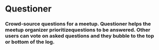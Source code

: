 # Questioner
### Crowd-source questions for a meetup. Questioner helps the meetup organizer prioritizequestions to be answered. Other users can vote on asked questions and they bubble to the top or bottom of the log.
